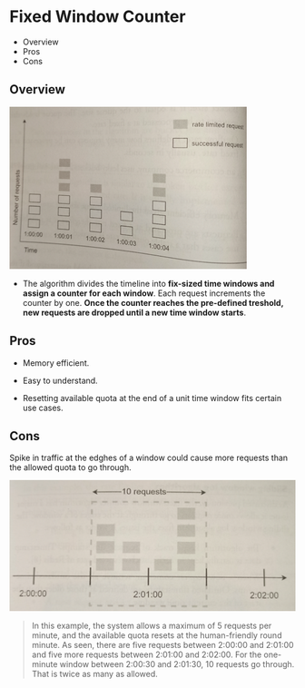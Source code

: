 # Fixed Window Counter

- Overview
- Pros
- Cons

## Overview

![](2021-08-29-19-31-24.png)

- The algorithm divides the timeline into **fix-sized time windows and assign a counter for each window**. Each request increments the counter by one. **Once the counter reaches the pre-defined treshold, new requests are dropped until a new time window starts**.

## Pros

- Memory efficient.

- Easy to understand.

- Resetting available quota at the end of a unit time window fits certain use cases.

## Cons

Spike in traffic at the edghes of a window could cause more requests than the allowed quota to go through.

![](2021-08-29-19-33-29.png)

> In this example, the system allows a maximum of 5 requests per minute, and the available quota resets at the human-friendly round minute. As seen, there are five requests between 2:00:00 and 2:01:00 and five more requests between 2:01:00 and 2:02:00. For the one-minute window between 2:00:30 and 2:01:30, 10 requests go through. That is twice as many as allowed.
